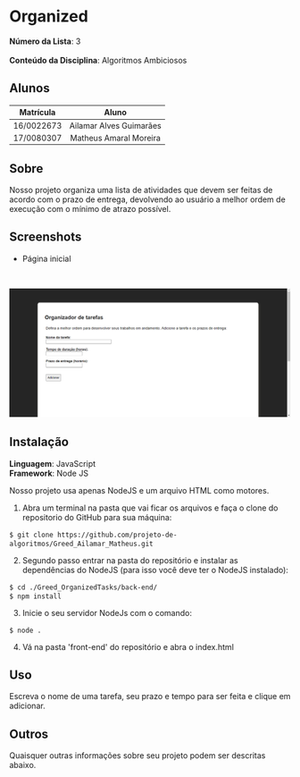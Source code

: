 # Organized 

**Número da Lista**: 3<br>  
**Conteúdo da Disciplina**: Algoritmos Ambiciosos <br>

## Alunos

**Matrícula** | **Aluno** 
:-----------: | :---------:
16/0022673    | Ailamar Alves Guimarães
17/0080307    | Matheus Amaral Moreira

## Sobre 
Nosso projeto organiza uma lista de atividades que devem ser feitas de acordo com o prazo de entrega, devolvendo 
ao usuário a melhor ordem de execução com o mínimo de atrazo possível.

## Screenshots

- Página inicial   
<br>

![Home](./assets/homepage.png)

## Instalação 
**Linguagem**: JavaScript <br>
**Framework**: Node JS <br>

Nosso projeto usa apenas NodeJS e um arquivo HTML como motores.

1. Abra um terminal na pasta que vai ficar os arquivos e faça o clone do repositorio do GitHub para sua máquina:
```
$ git clone https://github.com/projeto-de-algoritmos/Greed_Ailamar_Matheus.git
```

2. Segundo passo entrar na pasta do repositório e instalar as dependências do NodeJS (para isso você deve ter o NodeJS instalado):
```
$ cd ./Greed_OrganizedTasks/back-end/
$ npm install
```

3. Inicie o seu servidor NodeJs com o comando:
```
$ node .
```

4. Vá na pasta 'front-end' do repositório e abra o index.html

## Uso 
Escreva o nome de uma tarefa, seu prazo e tempo para ser feita e clique em adicionar.

## Outros 
Quaisquer outras informações sobre seu projeto podem ser descritas abaixo.




